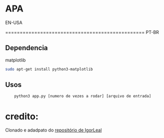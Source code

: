 # APA
EN-USA



================================================
PT-BR
## Dependencia
matplotlib
```sh
sudo apt-get install python3-matplotlib
```

## Usos

```sh
    python3 app.py [numero de vezes a rodar] [arquivo de entrada]
```


# credito:
Clonado e adadpato do [repositório de IgorLeal](https://github.com/igorlealantunes/APA)

